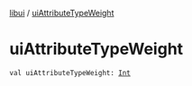 [libui](index.md) / [uiAttributeTypeWeight](./ui-attribute-type-weight.md)

# uiAttributeTypeWeight

`val uiAttributeTypeWeight: `[`Int`](https://kotlinlang.org/api/latest/jvm/stdlib/kotlin/-int/index.html)